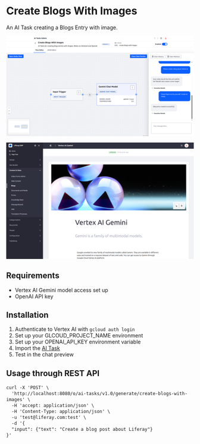 # Create Blogs With Images

An AI Task creating a Blogs Entry with image.

![Create Blogs With Images](create-blogs-with-images-1.png "Create Blogs With Images")

![Create Blogs With Images](create-blogs-with-images-2.png "Create Blogs With Images")

## Requirements

* Vertex AI Gemini model access set up
* OpenAI API key


## Installation

1. Authenticate to Vertex AI with `gcloud auth login`
1. Set up your GLCOUD_PROJECT_NAME environment 
1. Set up your OPENAI_API_KEY environment variable
1. Import the [AI Task](./create-blogs-with-images.json)
1. Test in the chat preview


## Usage through REST API

```
curl -X 'POST' \
  'http://localhost:8080/o/ai-tasks/v1.0/generate/create-blogs-with-images' \
  -H 'accept: application/json' \
  -H 'Content-Type: application/json' \
  -u 'test@liferay.com:test' \
  -d '{
  "input": {"text": "Create a blog post about Liferay"}
}'
```